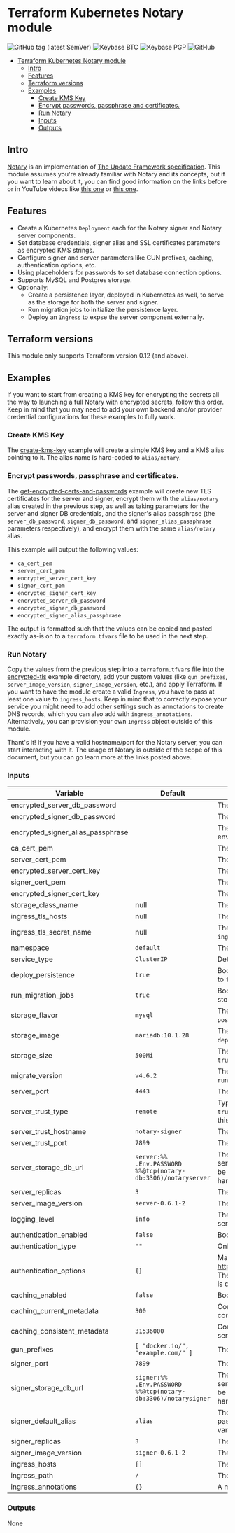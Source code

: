 # Terraform Kubernetes Notary module

![GitHub tag (latest SemVer)](https://img.shields.io/github/tag/patoarvizu/terraform-kubernetes-notary.svg) ![Keybase BTC](https://img.shields.io/keybase/btc/patoarvizu.svg) ![Keybase PGP](https://img.shields.io/keybase/pgp/patoarvizu.svg) ![GitHub](https://img.shields.io/github/license/patoarvizu/terraform-kubernetes-notary.svg)

<!-- TOC -->

- [Terraform Kubernetes Notary module](#terraform-kubernetes-notary-module)
    - [Intro](#intro)
    - [Features](#features)
    - [Terraform versions](#terraform-versions)
    - [Examples](#examples)
        - [Create KMS Key](#create-kms-key)
        - [Encrypt passwords, passphrase and certificates.](#encrypt-passwords-passphrase-and-certificates)
        - [Run Notary](#run-notary)
        - [Inputs](#inputs)
        - [Outputs](#outputs)

<!-- /TOC -->

## Intro

[Notary](https://github.com/theupdateframework/notary) is an implementation of [The Update Framework specification](https://github.com/theupdateframework/specification). This module assumes you're already familiar with Notary and its concepts, but if you want to learn about it, you can find good information on the links before or in YouTube videos like [this one](https://www.youtube.com/watch?v=gIFRQObHbZk) or [this one](https://www.youtube.com/watch?v=76S7ZAwM0h4).

## Features

* Create a Kubernetes `Deployment` each for the Notary signer and Notary server components.
* Set database credentials, signer alias and SSL certificates parameters as encrypted KMS strings.
* Configure signer and server parameters like GUN prefixes, caching, authentication options, etc.
* Using placeholders for passwords to set database connection options.
* Supports MySQL and Postgres storage.
* Optionally:
  * Create a persistence layer, deployed in Kubernetes as well, to serve as the storage for both the server and signer.
  * Run migration jobs to initialize the persistence layer.
  * Deploy an `Ingress` to expse the server component externally.

## Terraform versions

This module only supports Terraform version 0.12 (and above).

## Examples

If you want to start from creating a KMS key for encrypting the secrets all the way to launching a full Notary with encrypted secrets, follow this order. Keep in mind that you may need to add your own backend and/or provider credential configurations for these examples to fully work.

### Create KMS Key

The [create-kms-key](examples/create-kms-key) example will create a simple KMS key and a KMS alias pointing to it. The alias name is hard-coded to `alias/notary`.

### Encrypt passwords, passphrase and certificates.

The [get-encrypted-certs-and-passwords](examples/get-encrypted-certs-and-passwords) example will create new TLS certificates for the server and signer, encrypt them with the `alias/notary` alias created in the previous step, as well as taking parameters for the server and signer DB credentials, and the signer's alias passphrase (the `server_db_password`, `signer_db_password`, and `signer_alias_passphrase` parameters respectively), and encrypt them with the same `alias/notary` alias.

This example will output the following values:

* `ca_cert_pem`
* `server_cert_pem`
* `encrypted_server_cert_key`
* `signer_cert_pem`
* `encrypted_signer_cert_key`
* `encrypted_server_db_password`
* `encrypted_signer_db_password`
* `encrypted_signer_alias_passphrase`

The output is formatted such that the values can be copied and pasted exactly as-is on to a `terraform.tfvars` file to be used in the next step.

### Run Notary

Copy the values from the previous step into a `terraform.tfvars` file into the [encrypted-tls](examples/encrypted-tls) example directory, add your custom values (like `gun_prefixes`, `server_image_version`, `signer_image_version`, etc.), and apply Terraform. If you want to have the module create a valid `Ingress`, you have to pass at least one value to `ingress_hosts`. Keep in mind that to correctly expose your service you might need to add other settings such as annotations to create DNS records, which you can also add with `ingress_annotations`. Alternatively, you can provision your own `Ingress` object outside of this module.

Thant's it! If you have a valid hostname/port for the Notary server, you can start interacting with it. The usage of Notary is outside of the scope of this document, but you can go learn more at the links posted above.

### Inputs

Variable | Default | Description
---------|---------|------------
encrypted_server_db_password | | The server user DB password, encrypted with KMS.
encrypted_signer_db_password | | The signer user DB password, encrypted with KMS.
encrypted_signer_alias_passphrase | | The passphrase that the `NOTARY_SIGNER_<signer_default_alias>` environment variable will be set to.
ca_cert_pem | | The CA public certificate, base64-encoded.
server_cert_pem | | The public server certificate, base64-encoded.
encrypted_server_cert_key | | The server private certificate key, encrypted with KMS.
signer_cert_pem | | The public signer certificate, base64-encoded.
encrypted_signer_cert_key | | The signer private certificate key, encrypted with KMS.
storage_class_name | null | The Kubernetes storage class name to use on PersistentVolumeClaims.
ingress_tls_hosts | null | The list of hosts to be added in the tls map of the ingress.
ingress_tls_secret_name | null | The name of the secret that has the certificates valid for the hosts in the `ingress_tls_hosts` variable.
namespace | `default` | The namespace to deploy the resources into.
service_type | `ClusterIP` | Determines how the service is exposed.
deploy_persistence | `true` | Boolean to indicate if this module should deploy the persistence layer. Set to `false` if storage has been provisioned externally.
run_migration_jobs | `true` | Boolean to indicate if the initial migration jobs need to be run. Set to `false` if storage has been initialized externally.
storage_flavor | `mysql` | The 'flavor' of storage. The chart currently only supports `mysql` and `postgres`.
storage_image | `mariadb:10.1.28` | The image to be used for the storage deployment. Only used if `deploy_persistence` is set to `true`.
storage_size | `500Mi` | The size of the requested volume. Only used if `deploy_persistence` is set to `true`.
migrate_version | `v4.6.2` | The version of the `migrate` image to be used for migrating jobs. Only used if `run_migration_jobs` is set to `true`.
server_port | `4443` | The port to expose the server component on.
server_trust_type | `remote` | Type of trust for the server component. Corresponds to the `trust_service.type` field of the server configuration file. Note that even if this is set to `local`, the signer component will still be deployed.`
server_trust_hostname | `notary-signer` | The hostname where the signer component is deployed.
server_trust_port | `7899` | The port where the signer component is deployed.
server_storage_db_url | `server:%% .Env.PASSWORD %%@tcp(notary-db:3306)/notaryserver` | The server storage DB url. Corresponds to the `storage.db_url` field of the server configuration file. The special `%% .Env.PASSWORD %%` placeholder can be used to be replaced by the `PASSWORD` environment variable, to avoid hard-coding plain-text credentials.
server_replicas | `3` | The number of server replicas to run.
server_image_version | `server-0.6.1-2` | The version of the server image to run.
logging_level | `info` | The logging level. It corresponds to the `logging.level` field of both the server and signer configuration files.
authentication_enabled | `false` | Boolean to enable registry authentication.
authentication_type | `""` | Only `token` is supported.
authentication_options | `{}` | Map of authentication options (documented here: https://github.com/docker/distribution/blob/master/docs/configuration.md). These values should match those of the target authentication server, which is outside of the scope of this module.
caching_enabled | `false` | Boolean to indicate if caching is enabled.
caching_current_metadata | `300` | Corresponds to the `caching.max_age.current_metadata` field of the server configuration file.
caching_consistent_metadata | `31536000` | Corresponds to the `caching.max_age.consistent_metadata` field of the server configuration file.
gun_prefixes | `[ "docker.io/", "example.com/" ]` | The list of GUN prefixes that Notary will manage.
signer_port | `7899` | The port where the signer is exposed on.
signer_storage_db_url | `signer:%% .Env.PASSWORD %%@tcp(notary-db:3306)/notarysigner` | The signer storage DB url. Corresponds to the `storage.db_url` field of the server configuration file. The special `%% .Env.PASSWORD %%` placeholder can be used to be replaced by the `PASSWORD` environment variable, to avoid hard-coding plain-text credentials.
signer_default_alias | `alias` | The default alias name, which will be used to discover the default passphrase on the `NOTARY_SIGNER_<signer_default_alias>` environment variable.
signer_replicas | `3` | The number of signer replicas to run.
signer_image_version | `signer-0.6.1-2` | The version of the signer image to run.
ingress_hosts | `[]` | The list of hosts that the ingress will route requests for.
ingress_path | `/` | The path to be used for routing ingress rules to the server component.
ingress_annotations | `{}` | A map of annotations to be added to the ingress.

### Outputs

None
